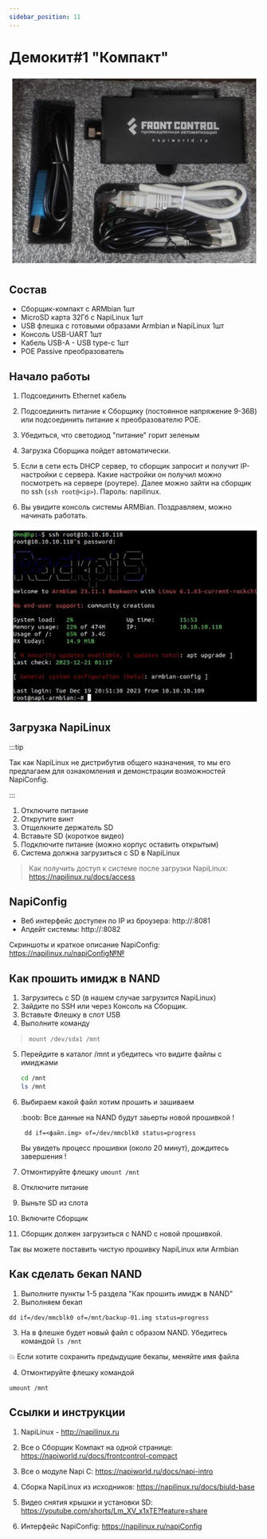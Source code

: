 ```yaml
---
sidebar_position: 11
---
```


# Демокит#1 "Компакт"

![](img-compact/demobox1.jpg)
## Состав 

- Сборщик-компакт с ARMbian 1шт
- MicroSD карта 32Гб c NapiLinux 1шт
- USB флешка с готовыми образами Armbian и NapiLinux 1шт
- Консоль USB-UART 1шт
- Кабель USB-A - USB type-c 1шт
- POE Passive преобразователь

## Начало работы 

1. Подсоединить Ethernet кабель
   
2. Подсоединить питание к Сборщику (постоянное напряжение 9-36В) или подсоединить питание к преобразователю POE.
   
3. Убедиться, что светодиод "питание" горит зеленым

4. Загрузка Сборщика пойдет автоматически.
   
5. Если в сети есть DHCP сервер, то сборщик запросит и получит IP-настройки с сервера. Какие настройки он получил можно посмотреть на сервере (роутере). Далее можно зайти на сборщик по ssh (`ssh root@<ip>`). Пароль: napilinux.
   
6. Вы увидите консоль системы ARMBian. Поздравляем, можно начинать работать.

![](img-compact/armbian-console.jpg)

## Загрузка NapiLinux

:::tip

Так как NapiLinux не дистрибутив общего назначения, то мы его предлагаем для ознакомления и демонстрации возможностей NapiConfig.

:::

1. Отключите питание
2. Открутите винт
3. Отщелкните держатель SD
4. Вставьте SD (короткое видео)
5. Подключите питание (можно корпус оставить открытым)
6. Система должна загрузиться с SD в NapiLinux
   
> Как получить доступ к системе после загрузки NapiLinux: https://napilinux.ru/docs/access


## NapiConfig

- Веб интерфейс доступен по IP из броузера: http://<ip>:8081
- Апдейт системы: http://<IP>:8082

Скриншоты и краткое описание NapiConfig:  https://napilinux.ru/napiConfig№№

## Как прошить имидж в NAND

1. Загрузитесь с SD (в нашем случае загрузится NapiLinux)
2. Зайдите по SSH или через Консоль на Сборщик.
3. Вставьте Флешку в слот USB
4. Выполните команду 
  > ```mount /dev/sda1 /mnt```
5. Перейдите в каталог /mnt и убедитесь что видите файлы с имиджами
   
    ```bash
    cd /mnt
    ls /mnt
    ```

6. Выбираем какой файл хотим прошить и зашиваем
   
   :boob: Все данные на NAND будут заьерты новой прошивкой !
   
   ```
    dd if=<файл.img> of=/dev/mmcblk0 status=progress
   ```
   Вы увидеть процесс прошивки (около 20 минут), дождитесь завершения !
7. Отмонтируйте флешку `umount /mnt`
8. Отключите питание 
9. Выньте SD из слота
10.  Включите Сборщик
11. Сборщик должен загрузиться с NAND с новой прошивкой.

Так вы можете поставить чистую прошивку NapiLinux или Armbian

## Как сделать бекап NAND

1. Выполните пункты 1-5 раздела "Как прошить имидж в NAND"
2. Выполняем бекап

```
dd if=/dev/mmcblk0 of=/mnt/backup-01.img status=progress
```
3. На в флешке будет новый файл с образом NAND. Убедитесь командой `ls /mnt`

:boom: Если хотите сохранить предыдущие бекапы, меняйте имя файла

4. Отмонтируйте флешку командой

```
umount /mnt
```

## Ссылки и инструкции

1. NapiLinux - http://napilinux.ru
   
2. Все о Сборщик Компакт на одной странице: https://napiworld.ru/docs/frontcontrol-compact
   
3. Все о модуле Napi C: https://napiworld.ru/docs/napi-intro
   
4. Сборка NapiLinux из исходников: https://napilinux.ru/docs/biuld-base
   
5. Видео снятия крышки и установки SD: https://youtube.com/shorts/Lm_XV_x1xTE?feature=share
   
6. Интерфейс NapiConfig: https://napilinux.ru/napiConfig